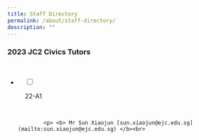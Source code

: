 ```yaml
---
title: Staff Directory
permalink: /about/staff-directory/
description: ""
---
```

### 2023 JC2 Civics Tutors

<ul class="jekyllcodex_accordion">

  <li>

    <input type="checkbox" id="accordion1">

    <label for="accordion1">22-A1</label>

    <div>

			<p> <b> Mr Sun Xiaojun [sun.xiaojun@ejc.edu.sg](mailto:sun.xiaojun@ejc.edu.sg) </b><br>